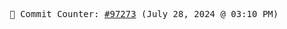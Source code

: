<p align="center">
    <samp>
        📮 Commit Counter: <a href="https://github.com/Javascript-void0/Javascript-void0/commits/main">#97273</a> (July 28, 2024 @ 03:10 PM)
    </samp>
</p>